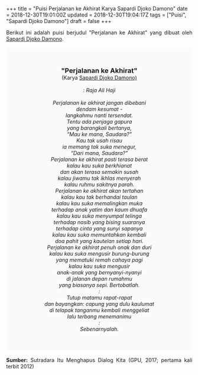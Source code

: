 +++
title = "Puisi Perjalanan ke Akhirat Karya Sapardi Djoko Damono"
date = 2018-12-30T19:01:00Z
updated = 2018-12-30T19:04:17Z
tags = ["Puisi", "Sapardi Djoko Damono"]
draft = false
+++

<div dir="ltr" style="text-align: left;" trbidi="on"><div style="text-align: justify;">Berikut ini adalah puisi berjudul "Perjalanan ke Akhirat" yang dibuat oleh <a href="https://ensiklopedia.kemdikbud.go.id/sastra/artikel/Sapardi_Djoko_Damono" target="_blank">Sapardi Djoko Damono</a>. </div><br /><div style="background: #FAFAFA; font-size: 14px; height: auto; margin: 0 auto; padding: 50px; text-align: center; width: auto;"><span style="font-size: 18px;"><b>"Perjalanan ke Akhirat"</b></span><br />(Karya <a href="https://www.sekata.web.id/tags/sapardi-djoko-damono" target="_blank">Sapardi Djoko Damono)</a> <br /><br /><i>: Raja Ali Haji</i><br /><br /><i>Perjalanan ke akhirat jangan dibebani</i><br /><i>dendam kesumat -</i><br /><i>langkahmu nanti tersendat.</i><br /><i>Tentu ada penjaga gapura</i><br /><i>yang barangkali bertanya,</i><br /><i>“Mau ke mana, Saudara?”</i><br /><i>Kau tak usah risau</i><br /><i>ia memang tak suka menegur,</i><br /><i>“Dari mana, Saudara?”</i><br /><i>Perjalanan ke akhirat pasti terasa berat</i><br /><i>kalau kau suka berkhianat</i><br /><i>dan akan terasa semakin susah</i><br /><i>kalau jiwamu tak ikhlas menyerah</i><br /><i>kalau ruhmu sakitnya parah.</i><br /><i>Perjalanan ke akhirat akan tertahan</i><br /><i>kalau kau tak berhandai taulan</i><br /><i>kalau kau suka memalingkan muka</i><br /><i>terhadap anak yatim dan kaum dhuafa</i><br /><i>kalau kau suka menyumpal telinga</i><br /><i>terhadap nasib yang bising suaranya</i><br /><i>terhadap cinta yang sunyi sapanya</i><br /><i>kalau kau suka memuntahkan kembali</i><br /><i>doa pahit yang kautelan setiap hari.</i><br /><i>Perjalanan ke akhirat penuh onak dan duri</i><br /><i>kalau kau suka mengusir burung-burung</i><br /><i>yang mematuki remah cahaya pagi</i><br /><i>kalau kau suka mengusir</i><br /><i>anak-anak yang bernyanyi-nyanyi</i><br /><i>di jalanan depan rumahmu</i><br /><i>yang biasanya sepi. Bertobatlah.</i><br /><i>:</i><br /><i>Tutup matamu rapat-rapat</i><br /><i>dan bayangkan: capung yang dulu kaulumat</i><br /><i>di telapak tanganmu kembali menggeliat</i><br /><i>lalu terbang menemanimu</i><br /><i>:</i><br /><i>Sebenarnyalah.</i> </div><br /><div style="text-align: justify;"><b>Sumber:</b> Sutradara Itu Menghapus Dialog Kita (GPU, 2017; pertama kali terbit 2012)</div></div>

